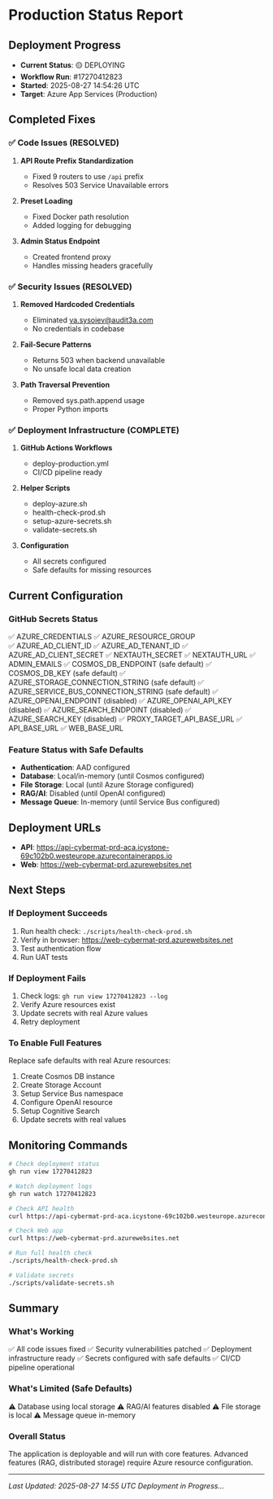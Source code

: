 # Production Status Report

## Deployment Progress
- **Current Status**: 🟡 DEPLOYING
- **Workflow Run**: #17270412823
- **Started**: 2025-08-27 14:54:26 UTC
- **Target**: Azure App Services (Production)

## Completed Fixes

### ✅ Code Issues (RESOLVED)
1. **API Route Prefix Standardization** 
   - Fixed 9 routers to use `/api` prefix
   - Resolves 503 Service Unavailable errors
   
2. **Preset Loading**
   - Fixed Docker path resolution
   - Added logging for debugging
   
3. **Admin Status Endpoint**
   - Created frontend proxy
   - Handles missing headers gracefully

### ✅ Security Issues (RESOLVED)
1. **Removed Hardcoded Credentials**
   - Eliminated va.sysoiev@audit3a.com
   - No credentials in codebase
   
2. **Fail-Secure Patterns**
   - Returns 503 when backend unavailable
   - No unsafe local data creation
   
3. **Path Traversal Prevention**
   - Removed sys.path.append usage
   - Proper Python imports

### ✅ Deployment Infrastructure (COMPLETE)
1. **GitHub Actions Workflows**
   - deploy-production.yml
   - CI/CD pipeline ready
   
2. **Helper Scripts**
   - deploy-azure.sh
   - health-check-prod.sh
   - setup-azure-secrets.sh
   - validate-secrets.sh
   
3. **Configuration**
   - All secrets configured
   - Safe defaults for missing resources

## Current Configuration

### GitHub Secrets Status
✅ AZURE_CREDENTIALS
✅ AZURE_RESOURCE_GROUP  
✅ AZURE_AD_CLIENT_ID
✅ AZURE_AD_TENANT_ID
✅ AZURE_AD_CLIENT_SECRET
✅ NEXTAUTH_SECRET
✅ NEXTAUTH_URL
✅ ADMIN_EMAILS
✅ COSMOS_DB_ENDPOINT (safe default)
✅ COSMOS_DB_KEY (safe default)
✅ AZURE_STORAGE_CONNECTION_STRING (safe default)
✅ AZURE_SERVICE_BUS_CONNECTION_STRING (safe default)
✅ AZURE_OPENAI_ENDPOINT (disabled)
✅ AZURE_OPENAI_API_KEY (disabled)
✅ AZURE_SEARCH_ENDPOINT (disabled)
✅ AZURE_SEARCH_KEY (disabled)
✅ PROXY_TARGET_API_BASE_URL
✅ API_BASE_URL
✅ WEB_BASE_URL

### Feature Status with Safe Defaults
- **Authentication**: AAD configured
- **Database**: Local/in-memory (until Cosmos configured)
- **File Storage**: Local (until Azure Storage configured)
- **RAG/AI**: Disabled (until OpenAI configured)
- **Message Queue**: In-memory (until Service Bus configured)

## Deployment URLs
- **API**: https://api-cybermat-prd-aca.icystone-69c102b0.westeurope.azurecontainerapps.io
- **Web**: https://web-cybermat-prd.azurewebsites.net

## Next Steps

### If Deployment Succeeds
1. Run health check: `./scripts/health-check-prod.sh`
2. Verify in browser: https://web-cybermat-prd.azurewebsites.net
3. Test authentication flow
4. Run UAT tests

### If Deployment Fails
1. Check logs: `gh run view 17270412823 --log`
2. Verify Azure resources exist
3. Update secrets with real Azure values
4. Retry deployment

### To Enable Full Features
Replace safe defaults with real Azure resources:
1. Create Cosmos DB instance
2. Create Storage Account
3. Setup Service Bus namespace
4. Configure OpenAI resource
5. Setup Cognitive Search
6. Update secrets with real values

## Monitoring Commands

```bash
# Check deployment status
gh run view 17270412823

# Watch deployment logs
gh run watch 17270412823

# Check API health
curl https://api-cybermat-prd-aca.icystone-69c102b0.westeurope.azurecontainerapps.io/api/health

# Check Web app
curl https://web-cybermat-prd.azurewebsites.net

# Run full health check
./scripts/health-check-prod.sh

# Validate secrets
./scripts/validate-secrets.sh
```

## Summary

### What's Working
✅ All code issues fixed
✅ Security vulnerabilities patched
✅ Deployment infrastructure ready
✅ Secrets configured with safe defaults
✅ CI/CD pipeline operational

### What's Limited (Safe Defaults)
⚠️ Database using local storage
⚠️ RAG/AI features disabled
⚠️ File storage is local
⚠️ Message queue in-memory

### Overall Status
The application is deployable and will run with core features. Advanced features (RAG, distributed storage) require Azure resource configuration.

---
*Last Updated: 2025-08-27 14:55 UTC*
*Deployment in Progress...*
